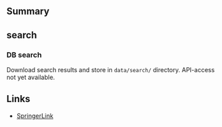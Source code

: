 ## Summary

## search

### DB search

Download search results and store in `data/search/` directory. API-access not yet available.

## Links

- [SpringerLink](https://link.springer.com/)
